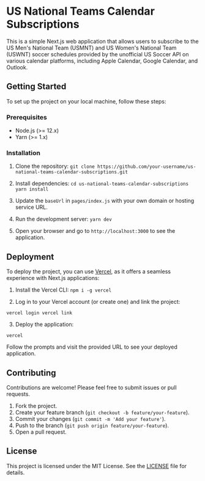 US National Teams Calendar Subscriptions
========================================

This is a simple Next.js web application that allows users to subscribe to the US Men's National Team (USMNT) and US Women's National Team (USWNT) soccer schedules provided by the unofficial US Soccer API on various calendar platforms, including Apple Calendar, Google Calendar, and Outlook.

Getting Started
---------------

To set up the project on your local machine, follow these steps:

### Prerequisites

-   Node.js (>= 12.x)
-   Yarn (>= 1.x)

### Installation

1.  Clone the repository:
`git clone https://github.com/your-username/us-national-teams-calendar-subscriptions.git`

2.  Install dependencies:
`cd us-national-teams-calendar-subscriptions
yarn install`

3.  Update the `baseUrl` in `pages/index.js` with your own domain or hosting service URL.

4.  Run the development server: 
`yarn dev`

5.  Open your browser and go to `http://localhost:3000` to see the application.

Deployment
----------

To deploy the project, you can use [Vercel](https://vercel.com/), as it offers a seamless experience with Next.js applications:

1.  Install the Vercel CLI:
`npm i -g vercel`

2.  Log in to your Vercel account (or create one) and link the project:

`vercel login
vercel link`

3.  Deploy the application:

`vercel`

Follow the prompts and visit the provided URL to see your deployed application.

Contributing
------------

Contributions are welcome! Please feel free to submit issues or pull requests.

1.  Fork the project.
2.  Create your feature branch (`git checkout -b feature/your-feature`).
3.  Commit your changes (`git commit -m 'Add your feature'`).
4.  Push to the branch (`git push origin feature/your-feature`).
5.  Open a pull request.

License
-------

This project is licensed under the MIT License. See the [LICENSE](https://chat.openai.com/LICENSE) file for details.
